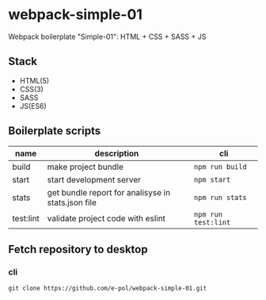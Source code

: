 # webpack-simple-01
Webpack boilerplate "Simple-01": HTML + CSS + SASS + JS

## Stack
- HTML(5)
- CSS(3)
- SASS
- JS(ES6)

## Boilerplate scripts

| name | description | cli |
|------|-------------|-----|
| build | make project bundle | `npm run build` |
| start | start development server | `npm start` |
| stats | get bundle report for analisyse in stats.json file | `npm run stats` |
| test:lint | validate project code with eslint | `npm run test:lint` |

## Fetch repository to desktop
### cli
`git clone https://github.com/e-pol/webpack-simple-01.git`

